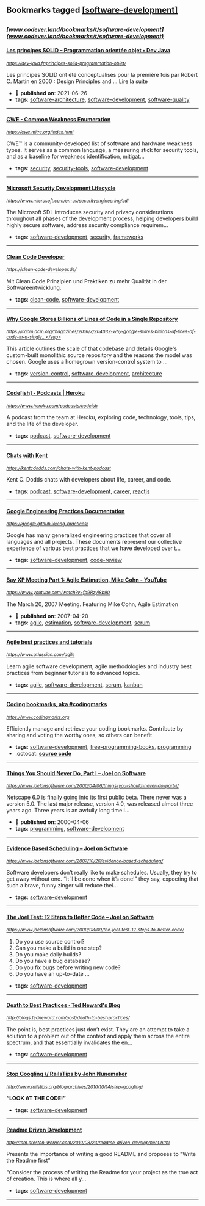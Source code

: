 ## Bookmarks tagged [[software-development]](https://www.codever.land/search?q=[software-development])

_<sup><sup>[www.codever.land/bookmarks/t/software-development](www.codever.land/bookmarks/t/software-development)</sup></sup>_
---
#### [Les principes SOLID – Programmation orientée objet • Dev Java ](https://dev-java.fr/principes-solid-programmation-objet/)
_<sup>https://dev-java.fr/principes-solid-programmation-objet/</sup>_

Les principes SOLID ont été conceptualisés pour la première fois par Robert C. Martin en 2000 : Design Principles and ... Lire la suite
* :calendar: **published on**: 2021-06-26
* **tags**: [software-architecture](../tagged/software-architecture.md), [software-development](../tagged/software-development.md), [software-quality](../tagged/software-quality.md)
---
#### [CWE - Common Weakness Enumeration](https://cwe.mitre.org/index.html)
_<sup>https://cwe.mitre.org/index.html</sup>_

CWE™ is a community-developed list of software and hardware weakness types. It serves as a common language, a measuring stick for security tools, and as a baseline for weakness identification, mitigat...
* **tags**: [security](../tagged/security.md), [security-tools](../tagged/security-tools.md), [software-development](../tagged/software-development.md)
---
#### [Microsoft Security Development Lifecycle](https://www.microsoft.com/en-us/securityengineering/sdl)
_<sup>https://www.microsoft.com/en-us/securityengineering/sdl</sup>_

The Microsoft SDL introduces security and privacy considerations throughout all phases of the development process, helping developers build highly secure software, address security compliance requirem...
* **tags**: [software-development](../tagged/software-development.md), [security](../tagged/security.md), [frameworks](../tagged/frameworks.md)
---
#### [Clean Code Developer](https://clean-code-developer.de/)
_<sup>https://clean-code-developer.de/</sup>_

Mit Clean Code Prinzipien und Praktiken zu mehr Qualität in der Softwareentwicklung.
* **tags**: [clean-code](../tagged/clean-code.md), [software-development](../tagged/software-development.md)
---
#### [Why Google Stores Billions of Lines of Code in a Single Repository](https://cacm.acm.org/magazines/2016/7/204032-why-google-stores-billions-of-lines-of-code-in-a-single-repository/fulltext)
_<sup>https://cacm.acm.org/magazines/2016/7/204032-why-google-stores-billions-of-lines-of-code-in-a-single...</sup>_

This article outlines the scale of that codebase and details Google's custom-built monolithic source repository and the reasons the model was chosen. Google uses a homegrown version-control system to ...
* **tags**: [version-control](../tagged/version-control.md), [software-development](../tagged/software-development.md), [architecture](../tagged/architecture.md)
---
#### [Code[ish] - Podcasts | Heroku](https://www.heroku.com/podcasts/codeish)
_<sup>https://www.heroku.com/podcasts/codeish</sup>_

A podcast from the team at Heroku, exploring code, technology, tools, tips, and the life of the developer.
* **tags**: [podcast](../tagged/podcast.md), [software-development](../tagged/software-development.md)
---
#### [Chats with Kent](https://kentcdodds.com/chats-with-kent-podcast)
_<sup>https://kentcdodds.com/chats-with-kent-podcast</sup>_

Kent C. Dodds chats with developers about life, career, and code.


* **tags**: [podcast](../tagged/podcast.md), [software-development](../tagged/software-development.md), [career](../tagged/career.md), [reactjs](../tagged/reactjs.md)
---
#### [Google Engineering Practices Documentation](https://google.github.io/eng-practices/)
_<sup>https://google.github.io/eng-practices/</sup>_

Google has many generalized engineering practices that cover all languages and
all projects. These documents represent our collective experience of various
best practices that we have developed over t...
* **tags**: [software-development](../tagged/software-development.md), [code-review](../tagged/code-review.md)
---
#### [Bay XP Meeting Part 1: Agile Estimation, Mike Cohn - YouTube](https://www.youtube.com/watch?v=fb9Rzyi8b90)
_<sup>https://www.youtube.com/watch?v=fb9Rzyi8b90</sup>_

The March 20, 2007 Meeting. Featuring Mike Cohn, Agile Estimation
* :calendar: **published on**: 2007-04-20
* **tags**: [agile](../tagged/agile.md), [estimation](../tagged/estimation.md), [software-development](../tagged/software-development.md), [scrum](../tagged/scrum.md)
---
#### [Agile best practices and tutorials](https://www.atlassian.com/agile)
_<sup>https://www.atlassian.com/agile</sup>_

Learn agile software development, agile methodologies and industry best practices from beginner tutorials to advanced topics. 
* **tags**: [agile](../tagged/agile.md), [software-development](../tagged/software-development.md), [scrum](../tagged/scrum.md), [kanban](../tagged/kanban.md)
---
#### [Coding bookmarks, aka #codingmarks](https://www.codingmarks.org)
_<sup>https://www.codingmarks.org</sup>_

Efficiently manage and retrieve your coding bookmarks. Contribute by sharing and voting the worthy ones, so others can benefit
* **tags**: [software-development](../tagged/software-development.md), [free-programming-books](../tagged/free-programming-books.md), [programming](../tagged/programming.md)
* :octocat: **[source code](https://github.com/Codingpedia/codingmarks)**
---
#### [Things You Should Never Do, Part I – Joel on Software](https://www.joelonsoftware.com/2000/04/06/things-you-should-never-do-part-i/)
_<sup>https://www.joelonsoftware.com/2000/04/06/things-you-should-never-do-part-i/</sup>_

Netscape 6.0 is finally going into its first public beta. There never was a version 5.0. The last major release, version 4.0, was released almost three years ago. Three years is an awfully long time i...
* :calendar: **published on**: 2000-04-06
* **tags**: [programming](../tagged/programming.md), [software-development](../tagged/software-development.md)
---
#### [Evidence Based Scheduling – Joel on Software](https://www.joelonsoftware.com/2007/10/26/evidence-based-scheduling/)
_<sup>https://www.joelonsoftware.com/2007/10/26/evidence-based-scheduling/</sup>_

Software developers don’t really like to make schedules. Usually, they try to get away without one. “It’ll be done when it’s done!” they say, expecting that such a brave, funny zinger will reduce thei...
* **tags**: [software-development](../tagged/software-development.md)
---
#### [The Joel Test: 12 Steps to Better Code – Joel on Software](https://www.joelonsoftware.com/2000/08/09/the-joel-test-12-steps-to-better-code/)
_<sup>https://www.joelonsoftware.com/2000/08/09/the-joel-test-12-steps-to-better-code/</sup>_

1. Do you use source control?
2. Can you make a build in one step?
3. Do you make daily builds?
4. Do you have a bug database?
5. Do you fix bugs before writing new code?
6. Do you have an up-to-date ...
* **tags**: [software-development](../tagged/software-development.md)
---
#### [Death to Best Practices ·  Ted Neward's Blog  ](http://blogs.tedneward.com/post/death-to-best-practices/)
_<sup>http://blogs.tedneward.com/post/death-to-best-practices/</sup>_

The point is, best practices just don’t exist. They are an attempt to take a solution to a problem out of the context and apply them across the entire spectrum, and that essentially invalidates the en...
* **tags**: [software-development](../tagged/software-development.md)
---
#### [Stop Googling // RailsTips by John Nunemaker](http://www.railstips.org/blog/archives/2010/10/14/stop-googling/)
_<sup>http://www.railstips.org/blog/archives/2010/10/14/stop-googling/</sup>_

**“LOOK AT THE CODE!”**
* **tags**: [software-development](../tagged/software-development.md)
---
#### [Readme Driven Development](http://tom.preston-werner.com/2010/08/23/readme-driven-development.html)
_<sup>http://tom.preston-werner.com/2010/08/23/readme-driven-development.html</sup>_

Presents the importance of writing a good README and proposes to "Write the Readme first"

"Consider the process of writing the Readme for your project as the true act of creation. This is where all y...
* **tags**: [software-development](../tagged/software-development.md)
---
